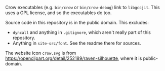 Crow executables (e.g. `bin/crow` or `bin/crow-debug`) link to `libgccjit`.
This uses a GPL license, and so the executables do too.

Source code in this repository is in the public domain. This excludes:

* `dyncall` and anything in `.gitignore`, which aren't really part of this repository.
* Anything in `site-src/font`. See the readme there for sources.

The website icon `crow.svg` is from https://openclipart.org/detail/252189/raven-silhouette, where it is public-domain.
